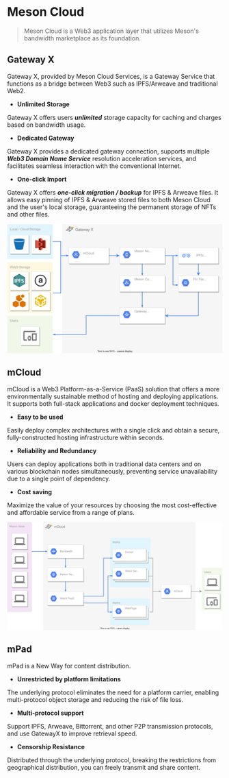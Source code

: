 # Meson Cloud

>Meson Cloud is a Web3 application layer that utilizes Meson's bandwidth marketplace as its foundation.

## Gateway X

Gateway X, provided by Meson Cloud Services, is a Gateway Service that functions as a bridge between Web3 such as IPFS/Arweave and traditional Web2.

- **Unlimited Storage**

Gateway X offers users ***unlimited*** storage capacity for caching and charges based on bandwidth usage.

- **Dedicated Gateway**

Gateway X provides a dedicated gateway connection, supports multiple ***Web3 Domain Name Service*** resolution acceleration services, and facilitates seamless interaction with the conventional Internet.

- **One-click Import**

Gateway X offers ***one-click migration / backup*** for IPFS & Arweave files. It allows easy pinning of IPFS & Arweave stored files to both Meson Cloud and the user's local storage, guaranteeing the permanent storage of NFTs and other files.

![](./images/GatewayX.svg)

## mCloud

mCloud is a Web3 Platform-as-a-Service (PaaS) solution that offers a more environmentally sustainable method of hosting and deploying applications. It supports both full-stack applications and docker deployment techniques.

- **Easy to be used**

Easily deploy complex architectures with a single click and obtain a secure, fully-constructed hosting infrastructure within seconds.

- **Reliability and Redundancy**

Users can deploy applications both in traditional data centers and on various blockchain nodes simultaneously, preventing service unavailability due to a single point of dependency.

- **Cost saving**

Maximize the value of your resources by choosing the most cost-effective and affordable service from a range of plans.

![](./images/mCloud.svg)

## mPad

mPad is a New Way for content distribution.

- **Unrestricted by platform limitations**

The underlying protocol eliminates the need for a platform carrier, enabling multi-protocol object storage and reducing the risk of file loss.

- **Multi-protocol support**

Support IPFS, Arweave, Bittorrent, and other P2P transmission protocols, and use GatewayX to improve retrieval speed.

- **Censorship Resistance**

Distributed through the underlying protocol, breaking the restrictions from geographical distribution, you can freely transmit and share content.